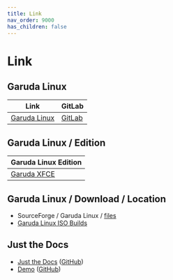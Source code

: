 ```yaml
---
title: Link
nav_order: 9000
has_children: false
---
```



# Link




## Garuda Linux

| Link | GitLab |
| ---- | ------ |
| [Garuda Linux](https://garudalinux.org/) | [GitLab](https://gitlab.com/garuda-linux) |




## Garuda Linux / Edition

| Garuda Linux Edition |
| -------------------- |
| [Garuda XFCE](https://garudalinux.org/installation?edition=xfce) |




## Garuda Linux / Download / Location

* SourceForge / Garuda Linux / [files](https://sourceforge.net/projects/garuda-linux/files/)
* [Garuda Linux ISO Builds](https://iso.builds.garudalinux.org/iso/)




## Just the Docs

* [Just the Docs](https://pmarsceill.github.io/just-the-docs/) ([GitHub](https://github.com/pmarsceill/just-the-docs))
* [Demo](https://pmarsceill.github.io/jtd-remote/) ([GitHub](https://github.com/pmarsceill/jtd-remote))
